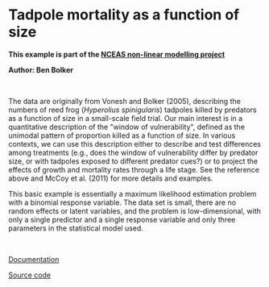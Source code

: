 #  Tadpole mortality as a function of size

**This example is part of the [NCEAS non-linear modelling project][1]**

**Author: Ben Bolker**

 

The data are originally from Vonesh and Bolker (2005), describing the numbers of reed frog (_Hyperolius spinigularis_) tadpoles killed by predators as a function of size in a small-scale field trial. Our main interest is in a quantitative description of the "window of vulnerability", defined as the unimodal pattern of proportion killed as a function of size. In various contexts, we can use this description either to describe and test differences among treatments (e.g., does the window of vulnerability differ by predator size, or with tadpoles exposed to different predator cues?) or to project the effects of growth and mortality rates through a life stage. See the reference above and McCoy et al. (2011) for more details and examples.

This basic example is essentially a maximum likelihood estimation problem with a binomial response variable. The data set is small, there are no random effects or latent variables, and the problem is low-dimensional, with only a single predictor and a single response variable and only three parameters in the statistical model used.

 

[Documentation][2]

[Source code][3]

 

[1]: https/groups.nceas.ucsb.ednon-linear-modelinprojects
[2]: https/groups.nceas.ucsb.ednon-linear-modelinprojecttadpolWRITEUtadpole.pdf
[3]: https/groups.nceas.ucsb.ednon-linear-modelinprojecttadpole
